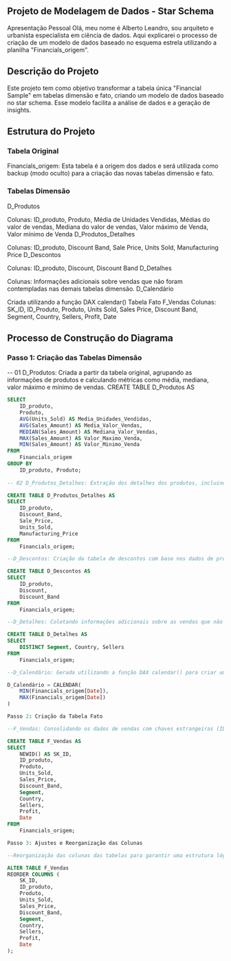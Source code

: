 
## Projeto de Modelagem de Dados - Star Schema
Apresentação Pessoal
Olá, meu nome é Alberto Leandro, sou arquiteto e urbanista especialista em ciência de dados. Aqui explicarei o processo de criação de um modelo de dados baseado no esquema estrela utilizando a planilha "Financials_origem".

## Descrição do Projeto
Este projeto tem como objetivo transformar a tabela única "Financial Sample" em tabelas dimensão e fato, criando um modelo de dados baseado no star schema. Esse modelo facilita a análise de dados e a geração de insights.

## Estrutura do Projeto

### Tabela Original
Financials_origem: Esta tabela é a origem dos dados e será utilizada como backup (modo oculto) para a criação das novas tabelas dimensão e fato.

### Tabelas Dimensão
D_Produtos

Colunas: ID_produto, Produto, Média de Unidades Vendidas, Médias do valor de vendas, Mediana do valor de vendas, Valor máximo de Venda, Valor mínimo de Venda
D_Produtos_Detalhes

Colunas: ID_produto, Discount Band, Sale Price, Units Sold, Manufacturing Price
D_Descontos

Colunas: ID_produto, Discount, Discount Band
D_Detalhes

Colunas: Informações adicionais sobre vendas que não foram contempladas nas demais tabelas dimensão.
D_Calendário

Criada utilizando a função DAX calendar()
Tabela Fato
F_Vendas
Colunas: SK_ID, ID_Produto, Produto, Units Sold, Sales Price, Discount Band, Segment, Country, Sellers, Profit, Date

## Processo de Construção do Diagrama

### Passo 1: Criação das Tabelas Dimensão

-- 01 D_Produtos: Criada a partir da tabela original, agrupando as informações de produtos e calculando métricas como média, mediana, valor máximo e mínimo de vendas.
CREATE TABLE D_Produtos AS

```sql
SELECT
    ID_produto,
    Produto,
    AVG(Units_Sold) AS Media_Unidades_Vendidas,
    AVG(Sales_Amount) AS Media_Valor_Vendas,
    MEDIAN(Sales_Amount) AS Mediana_Valor_Vendas,
    MAX(Sales_Amount) AS Valor_Maximo_Venda,
    MIN(Sales_Amount) AS Valor_Minimo_Venda
FROM
    Financials_origem
GROUP BY
    ID_produto, Produto;    
    
-- 02 D_Produtos_Detalhes: Extração dos detalhes dos produtos, incluindo faixa de desconto, preço de venda, unidades vendidas e preço de fabricação.

CREATE TABLE D_Produtos_Detalhes AS
SELECT
    ID_produto,
    Discount_Band,
    Sale_Price,
    Units_Sold,
    Manufacturing_Price
FROM
    Financials_origem;

--D_Descontos: Criação da tabela de descontos com base nos dados de produtos e faixas de desconto.

CREATE TABLE D_Descontos AS
SELECT
    ID_produto,
    Discount,
    Discount_Band
FROM
    Financials_origem;

--D_Detalhes: Coletando informações adicionais sobre as vendas que não foram incluídas nas outras tabelas dimensão.

CREATE TABLE D_Detalhes AS
SELECT
    DISTINCT Segment, Country, Sellers
FROM
    Financials_origem;

--D_Calendário: Gerada utilizando a função DAX calendar() para criar uma tabela de datas abrangente.

D_Calendário = CALENDAR(
    MIN(Financials_origem[Date]),
    MAX(Financials_origem[Date])
)

Passo 2: Criação da Tabela Fato

--F_Vendas: Consolidando os dados de vendas com chaves estrangeiras (ID_Produto) que se relacionam com as tabelas dimensão, além de incluir métricas como unidades vendidas, preço de venda, faixa de desconto, segmento, país, vendedores, lucro e data.

CREATE TABLE F_Vendas AS
SELECT
    NEWID() AS SK_ID,
    ID_produto,
    Produto,
    Units_Sold,
    Sales_Price,
    Discount_Band,
    Segment,
    Country,
    Sellers,
    Profit,
    Date
FROM
    Financials_origem;

Passo 3: Ajustes e Reorganização das Colunas

--Reorganização das colunas das tabelas para garantir uma estrutura lógica e otimizada para análise de dados.

ALTER TABLE F_Vendas
REORDER COLUMNS (
    SK_ID, 
    ID_produto, 
    Produto, 
    Units_Sold, 
    Sales_Price, 
    Discount_Band, 
    Segment, 
    Country, 
    Sellers, 
    Profit, 
    Date
);
 
